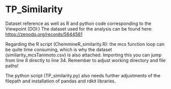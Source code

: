 # TP_Similarity

Dataset reference as well as R and python code corresponding to the Viewpoint (DOI:)
The dataset used for the analysis can be found here: https://zenodo.org/records/5644561 

Regarding the R script (ChemmineR_similarity.R): the mcs function loop can be quite time consuming, which is why the dataset (similarity_mcsTanimoto.csv) is also attached. Importing this you can jump from line 8 directly to line 34. 
Remember to adjust working directory and file paths!

The python script (TP_similarity.py) also needs further adjustments of the filepath and installation of pandas and rdkit libraries.   
